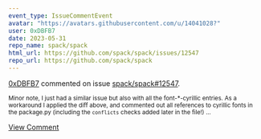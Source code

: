 ```yaml
---
event_type: IssueCommentEvent
avatar: "https://avatars.githubusercontent.com/u/14041028?"
user: 0xDBFB7
date: 2023-05-31
repo_name: spack/spack
html_url: https://github.com/spack/spack/issues/12547
repo_url: https://github.com/spack/spack
---
```


<a href='https://github.com/0xDBFB7' target='_blank'>0xDBFB7</a> commented on issue <a href='https://github.com/spack/spack/issues/12547' target='_blank'>spack/spack#12547</a>.

<small>Minor note, I just had a similar issue but also with all the font-*-cyrillic entries. As a workaround I applied the diff above, and commented out all references to cyrillic fonts in the package.py (including the `conflicts` checks added later in the file!)...</small>

<a href='https://github.com/spack/spack/issues/12547' target='_blank'>View Comment</a>
